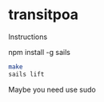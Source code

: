 transitpoa
==========

Instructions

npm install -g sails

```sh
make
sails lift
```
Maybe you need use sudo
